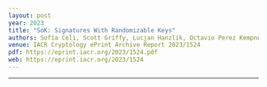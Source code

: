 ```yaml
---
layout: post
year: 2023
title: "SoK: Signatures With Randomizable Keys"
authors: Sofía Celi, Scott Griffy, Lucjan Hanzlik, Octavio Perez Kempner, Daniel Slamanig
venue: IACR Cryptology ePrint Archive Report 2023/1524
pdf: https://eprint.iacr.org/2023/1524.pdf
web: https://eprint.iacr.org/2023/1524
---
```



---


